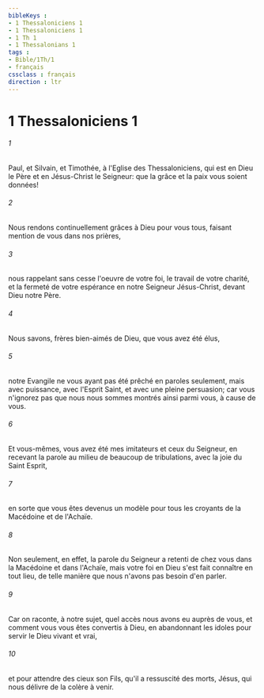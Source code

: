 ```yaml
---
bibleKeys : 
- 1 Thessaloniciens 1
- 1 Thessaloniciens 1
- 1 Th 1
- 1 Thessalonians 1
tags : 
- Bible/1Th/1
- français
cssclass : français
direction : ltr
---
```


# 1 Thessaloniciens 1

###### 1
Paul, et Silvain, et Timothée, à l'Eglise des Thessaloniciens, qui est en Dieu le Père et en Jésus-Christ le Seigneur: que la grâce et la paix vous soient données!
###### 2
Nous rendons continuellement grâces à Dieu pour vous tous, faisant mention de vous dans nos prières,
###### 3
nous rappelant sans cesse l'oeuvre de votre foi, le travail de votre charité, et la fermeté de votre espérance en notre Seigneur Jésus-Christ, devant Dieu notre Père.
###### 4
Nous savons, frères bien-aimés de Dieu, que vous avez été élus,
###### 5
notre Evangile ne vous ayant pas été prêché en paroles seulement, mais avec puissance, avec l'Esprit Saint, et avec une pleine persuasion; car vous n'ignorez pas que nous nous sommes montrés ainsi parmi vous, à cause de vous.
###### 6
Et vous-mêmes, vous avez été mes imitateurs et ceux du Seigneur, en recevant la parole au milieu de beaucoup de tribulations, avec la joie du Saint Esprit,
###### 7
en sorte que vous êtes devenus un modèle pour tous les croyants de la Macédoine et de l'Achaïe.
###### 8
Non seulement, en effet, la parole du Seigneur a retenti de chez vous dans la Macédoine et dans l'Achaïe, mais votre foi en Dieu s'est fait connaître en tout lieu, de telle manière que nous n'avons pas besoin d'en parler.
###### 9
Car on raconte, à notre sujet, quel accès nous avons eu auprès de vous, et comment vous vous êtes convertis à Dieu, en abandonnant les idoles pour servir le Dieu vivant et vrai,
###### 10
et pour attendre des cieux son Fils, qu'il a ressuscité des morts, Jésus, qui nous délivre de la colère à venir.
